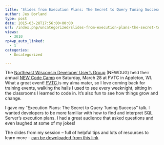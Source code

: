 ```yaml
---
title: 'Slides from Execution Plans: The Secret to Query Tuning Success at NEW Code Camp'
author: Jes Borland
type: post
date: 2015-03-28T17:56:00+00:00
url: /index.php/uncategorized/slides-from-execution-plans-the-secret-to-query-tuning-success-at-new-code-camp/
views:
  - 3010
rp4wp_auto_linked:
  - 1
categories:
  - Uncategorized

---
```

The <a href="http://newdug.org" target="_blank">Northeast Wisconsin Developer User&#8217;s Group</a> (NEWDUG) held their annual <a href="http://newcodecamp.com" target="_blank">NEW Code Camp</a> on Saturday, March 28 at FVTC in Appleton, WI. What a great event! <a href="http://fvtc.edu" target="_blank">FVTC </a>is my alma mater, so I love coming back for training events, walking the halls I used to see every weeknight, sitting in the classrooms I learned to code in. It&#8217;s also fun to see how things grow and change.

I gave my &#8220;Execution Plans: The Secret to Query Tuning Success&#8221; talk. I wanted developers to be more familiar with how to find and interpret SQL Server&#8217;s execution plans. I had a great audience that asked questions and even laughed at some of my jokes!

The slides from my session &#8211; full of helpful tips and lots of resources to learn more &#8211; <a href="http://blogs.ltd.local/wp-content/uploads/2015/03/Execution-Plans.pdf" target="_blank">can be downloaded from this link</a>.

&nbsp;